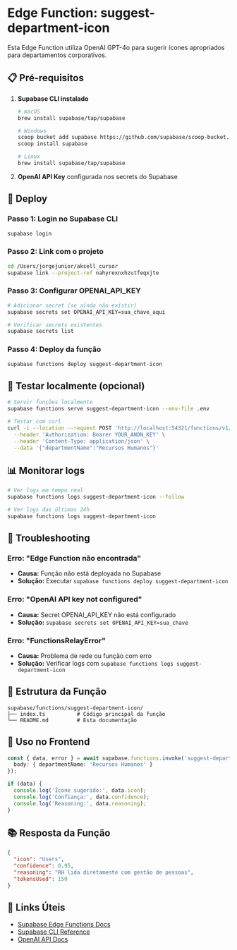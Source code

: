 # Edge Function: suggest-department-icon

Esta Edge Function utiliza OpenAI GPT-4o para sugerir ícones apropriados para departamentos corporativos.

## 📋 Pré-requisitos

1. **Supabase CLI instalado**
   ```bash
   # macOS
   brew install supabase/tap/supabase

   # Windows
   scoop bucket add supabase https://github.com/supabase/scoop-bucket.git
   scoop install supabase

   # Linux
   brew install supabase/tap/supabase
   ```

2. **OpenAI API Key** configurada nos secrets do Supabase

## 🚀 Deploy

### Passo 1: Login no Supabase CLI
```bash
supabase login
```

### Passo 2: Link com o projeto
```bash
cd /Users/jorgejunior/aksell_cursor
supabase link --project-ref nahyrexnxhzutfeqxjte
```

### Passo 3: Configurar OPENAI_API_KEY
```bash
# Adicionar secret (se ainda não existir)
supabase secrets set OPENAI_API_KEY=sua_chave_aqui

# Verificar secrets existentes
supabase secrets list
```

### Passo 4: Deploy da função
```bash
supabase functions deploy suggest-department-icon
```

## 🧪 Testar localmente (opcional)

```bash
# Servir funções localmente
supabase functions serve suggest-department-icon --env-file .env

# Testar com curl
curl -i --location --request POST 'http://localhost:54321/functions/v1/suggest-department-icon' \
  --header 'Authorization: Bearer YOUR_ANON_KEY' \
  --header 'Content-Type: application/json' \
  --data '{"departmentName":"Recursos Humanos"}'
```

## 📊 Monitorar logs

```bash
# Ver logs em tempo real
supabase functions logs suggest-department-icon --follow

# Ver logs das últimas 24h
supabase functions logs suggest-department-icon
```

## 🔧 Troubleshooting

### Erro: "Edge Function não encontrada"
- **Causa:** Função não está deployada no Supabase
- **Solução:** Executar `supabase functions deploy suggest-department-icon`

### Erro: "OpenAI API key not configured"
- **Causa:** Secret OPENAI_API_KEY não está configurado
- **Solução:** `supabase secrets set OPENAI_API_KEY=sua_chave`

### Erro: "FunctionsRelayError"
- **Causa:** Problema de rede ou função com erro
- **Solução:** Verificar logs com `supabase functions logs suggest-department-icon`

## 📝 Estrutura da Função

```
supabase/functions/suggest-department-icon/
├── index.ts          # Código principal da função
└── README.md         # Esta documentação
```

## 🎯 Uso no Frontend

```typescript
const { data, error } = await supabase.functions.invoke('suggest-department-icon', {
  body: { departmentName: 'Recursos Humanos' }
});

if (data) {
  console.log('Ícone sugerido:', data.icon);
  console.log('Confiança:', data.confidence);
  console.log('Reasoning:', data.reasoning);
}
```

## 📚 Resposta da Função

```json
{
  "icon": "Users",
  "confidence": 0.95,
  "reasoning": "RH lida diretamente com gestão de pessoas",
  "tokensUsed": 150
}
```

## 🔗 Links Úteis

- [Supabase Edge Functions Docs](https://supabase.com/docs/guides/functions)
- [Supabase CLI Reference](https://supabase.com/docs/reference/cli/introduction)
- [OpenAI API Docs](https://platform.openai.com/docs/api-reference)
